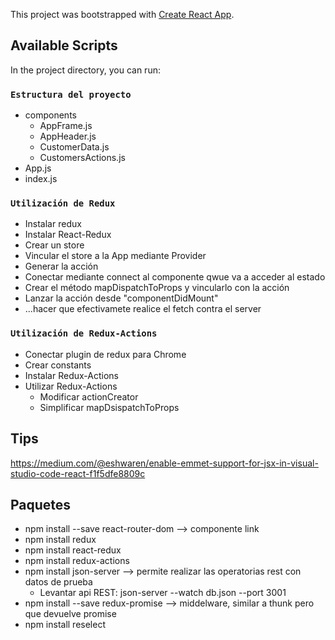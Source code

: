 This project was bootstrapped with [Create React App](https://github.com/facebook/create-react-app).

## Available Scripts

In the project directory, you can run:

### `Estructura del proyecto`

 + components
   + AppFrame.js
   + AppHeader.js
   + CustomerData.js
   + CustomersActions.js
 + App.js
 + index.js

### `Utilización de Redux`

+ Instalar redux
+ Instalar React-Redux
+ Crear un store
+ Vincular el store a la App mediante Provider
+ Generar la acción
+ Conectar mediante connect al componente qwue va a acceder al estado
+ Crear el método mapDispatchToProps y vincularlo con la acción
+ Lanzar la acción desde "componentDidMount"
+ ...hacer que efectivamete realice el fetch contra el server

### `Utilización de Redux-Actions`

+ Conectar plugin de redux para Chrome
+ Crear constants
+ Instalar Redux-Actions
+ Utilizar Redux-Actions
  + Modificar actionCreator
  + Simplificar mapDsispatchToProps

## Tips

https://medium.com/@eshwaren/enable-emmet-support-for-jsx-in-visual-studio-code-react-f1f5dfe8809c

## Paquetes

 + npm install --save react-router-dom --> componente link
 + npm install redux
 + npm install react-redux
 + npm install redux-actions
 + npm install json-server --> permite realizar las operatorias rest con datos de prueba
   + Levantar api REST: json-server --watch db.json --port 3001
 + npm install --save redux-promise --> middelware, similar a thunk pero que devuelve promise
 + npm install reselect